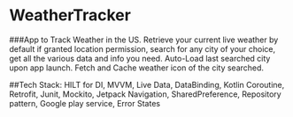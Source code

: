 # WeatherTracker
###App to Track Weather in the US. Retrieve your current live weather by default if granted location permission, search for any city of your choice, get all the various data and info you need.
Auto-Load last searched city upon app launch. Fetch and Cache weather icon of the city searched. 

##Tech Stack: HILT for DI, MVVM, Live Data, DataBinding, Kotlin Coroutine, Retrofit, Junit, Mockito, Jetpack Navigation, SharedPreference, Repository pattern, Google play service, Error States
